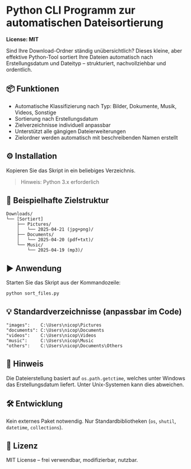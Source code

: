 # Python CLI Programm zur automatischen Dateisortierung
**License: MIT**

Sind Ihre Download-Ordner ständig unübersichtlich? Dieses kleine, aber effektive Python-Tool sortiert Ihre Dateien automatisch nach Erstellungsdatum und Dateityp – strukturiert, nachvollziehbar und ordentlich.

## 📦 Funktionen
- Automatische Klassifizierung nach Typ: Bilder, Dokumente, Musik, Videos, Sonstige
- Sortierung nach Erstellungsdatum
- Zielverzeichnisse individuell anpassbar
- Unterstützt alle gängigen Dateierweiterungen
- Zielordner werden automatisch mit beschreibenden Namen erstellt

## ⚙️ Installation
Kopieren Sie das Skript in ein beliebiges Verzeichnis.

> Hinweis: Python 3.x erforderlich

## 📁 Beispielhafte Zielstruktur
```
Downloads/
└── [Sortiert]
    ├── Pictures/
    │   └── 2025-04-21 (jpg+png)/
    ├── Documents/
    │   └── 2025-04-20 (pdf+txt)/
    └── Music/
        └── 2025-04-19 (mp3)/
```

## ▶️ Anwendung
Starten Sie das Skript aus der Kommandozeile:

```
python sort_files.py
```

## 💡 Standardverzeichnisse (anpassbar im Code)
```
"images":    C:\Users\nicop\Pictures
"documents": C:\Users\nicop\Documents
"videos":    C:\Users\nicop\Videos
"music":     C:\Users\nicop\Music
"others":    C:\Users\nicop\Documents\Others
```

## 🔐 Hinweis
Die Dateierstellung basiert auf `os.path.getctime`, welches unter Windows das Erstellungsdatum liefert. Unter Unix-Systemen kann dies abweichen.

## 🛠️ Entwicklung
Kein externes Paket notwendig. Nur Standardbibliotheken (`os`, `shutil`, `datetime`, `collections`).

## 📄 Lizenz
MIT License – frei verwendbar, modifizierbar, nutzbar.



